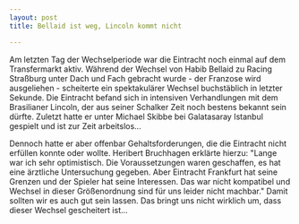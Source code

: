 ```yaml
---
layout: post
title: Bellaid ist weg, Lincoln kommt nicht

---
```


Am letzten Tag der Wechselperiode war die Eintracht noch einmal auf dem Transfermarkt aktiv. Während der Wechsel von Habib Bellaid zu Racing Straßburg unter Dach und Fach gebracht wurde - der Franzose wird ausgeliehen - scheiterte ein spektakulärer Wechsel buchstäblich in letzter Sekunde. Die Eintracht befand sich in intensiven Verhandlungen mit dem Brasilianer Lincoln, der aus seiner Schalker Zeit noch bestens bekannt sein dürfte. Zuletzt hatte er unter Michael Skibbe bei Galatasaray Istanbul gespielt und ist zur Zeit arbeitslos...

Dennoch hatte er aber offenbar Gehaltsforderungen, die die Eintracht nicht erfüllen konnte oder wollte. Heribert Bruchhagen erklärte hierzu: "Lange war ich sehr optimistisch. Die Voraussetzungen waren geschaffen, es hat eine ärztliche Untersuchung gegeben. Aber Eintracht Frankfurt hat seine Grenzen und der Spieler hat seine Interessen. Das war nicht kompatibel und Wechsel in dieser Größenordnung sind für uns leider nicht machbar." Damit sollten wir es auch gut sein lassen. Das bringt uns nicht wirklich um, dass dieser Wechsel gescheitert ist...
